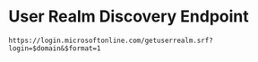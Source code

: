 # User Realm Discovery Endpoint
```
https://login.microsoftonline.com/getuserrealm.srf?login=$domain&$format=1
```
